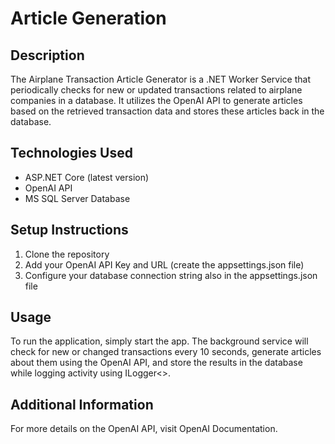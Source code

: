 # Article Generation

## Description

The Airplane Transaction Article Generator is a .NET Worker Service that periodically checks for new or updated transactions related to airplane companies in a database. It utilizes the OpenAI API to generate articles based on the retrieved transaction data and stores these articles back in the database.

## Technologies Used

- ASP.NET Core (latest version)
- OpenAI API
- MS SQL Server Database

## Setup Instructions

1. Clone the repository
2. Add your OpenAI API Key and URL (create the appsettings.json file)
3. Configure your database connection string also in the appsettings.json file

## Usage

To run the application, simply start the app. The background service will check for new or changed transactions every 10 seconds, generate articles about them using the OpenAI API, and store the results in the database while logging activity using ILogger<>.

## Additional Information

For more details on the OpenAI API, visit OpenAI Documentation.
